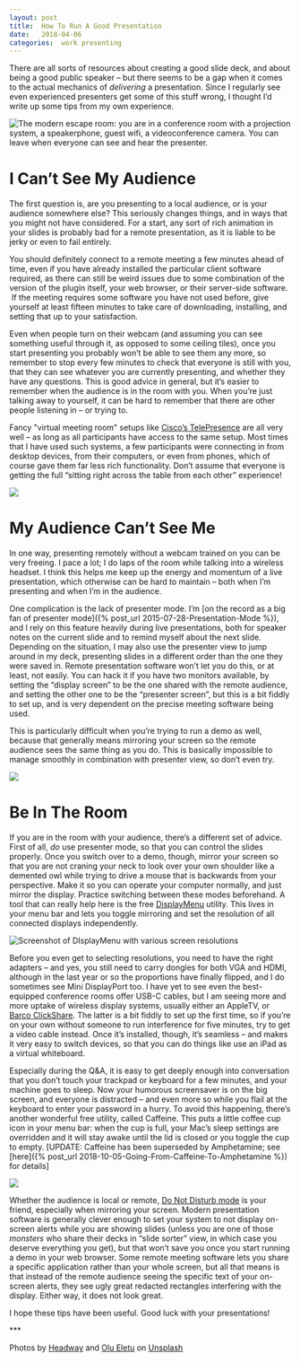 ```yaml
---
layout: post
title:  How To Run A Good Presentation 
date:   2018-04-06 
categories:  work presenting 
---
```


There are all sorts of resources about creating a good slide deck, and about being a good public speaker – but there seems to be a gap when it comes to the actual mechanics of *delivering* a presentation. Since I regularly see even experienced presenters get some of this stuff wrong, I thought I’d write up some tips from my own experience.

![The modern escape room: you are in a conference room with a projection system, a speakerphone, guest wifi, a videoconference camera. You can leave when everyone can see and hear the presenter.](/images/tweet-973535948117069824.png)

# I Can’t See My Audience

The first question is, are you presenting to a local audience, or is your audience somewhere else? This seriously changes things, and in ways that you might not have considered. For a start, any sort of rich animation in your slides is probably bad for a remote presentation, as it is liable to be jerky or even to fail entirely. 

You should definitely connect to a remote meeting a few minutes ahead of time, even if you have already installed the particular client software required, as there can still be weird issues due to some combination of the version of the plugin itself, your web browser, or their server-side software.  If the meeting requires some software you have not used before, give yourself at least fifteen minutes to take care of downloading, installing, and setting that up to your satisfaction.

Even when people turn on their webcam (and assuming you can see something useful through it, as opposed to some ceiling tiles), once you start presenting you probably won’t be able to see them any more, so remember to stop every few minutes to check that everyone is still with you, that they can see whatever you are currently presenting, and whether they have any questions. This is good advice in general, but it’s easier to remember when the audience is in the room with you. When you’re just talking away to yourself, it can be hard to remember that there are other people listening in – or trying to.

Fancy "virtual meeting room" setups like [Cisco’s TelePresence](https://www.cisco.com/c/en/us/products/collaboration-endpoints/immersive-telePresence/index.html) are all very well – as long as all participants have access to the same setup. Most times that I have used such systems, a few participants were connecting in from desktop devices, from their computers, or even from phones, which of course gave them far less rich functionality. Don’t assume that everyone is getting the full “sitting right across the table from each other” experience!

![](/images/unknown_filename.163.jpeg)

# My Audience Can’t See Me

In one way, presenting remotely without a webcam trained on you can be very freeing. I pace a lot; I do laps of the room while talking into a wireless headset. I think this helps me keep up the energy and momentum of a live presentation, which otherwise can be hard to maintain – both when I’m presenting and when I’m in the audience.

One complication is the lack of presenter mode. I’m [on the record as a big fan of presenter mode]({% post_url 2015-07-28-Presentation-Mode %}), and I rely on this feature heavily during live presentations, both for speaker notes on the current slide and to remind myself about the next slide. Depending on the situation, I may also use the presenter view to jump around in my deck, presenting slides in a different order than the one they were saved in. Remote presentation software won’t let you do this, or at least, not easily. You can hack it if you have two monitors available, by setting the “display screen” to be the one shared with the remote audience, and setting the other one to be the “presenter screen”, but this is a bit fiddly to set up, and is very dependent on the precise meeting software being used.

This is particularly difficult when you’re trying to run a demo as well, because that generally means mirroring your screen so the remote audience sees the same thing as you do. This is basically impossible to manage smoothly in combination with presenter view, so don’t even try.

![](/images/unknown_filename.164.jpeg)

# Be In The Room

If you are in the room with your audience, there’s a different set of advice. First of all, *do* use presenter mode, so that you can control the slides properly. Once you switch over to a demo, though, mirror your screen so that you are not craning your neck to look over your own shoulder like a demented owl while trying to drive a mouse that is backwards from your perspective. Make it so you can operate your computer normally, and just mirror the display. Practice switching between these modes beforehand. A tool that can really help here is the free [DisplayMenu](http://displaymenu.milchimgemuesefach.de/index.html) utility. This lives in your menu bar and lets you toggle mirroring and set the resolution of all connected displays independently.

![Screenshot of DIsplayMenu with various screen resolutions](/images/unknown_filename.165.jpeg)

Before you even get to selecting resolutions, you need to have the right adapters – and yes, you still need to carry dongles for both VGA and HDMI, although in the last year or so the proportions have finally flipped, and I do sometimes see Mini DisplayPort too. I have yet to see even the best-equipped conference rooms offer USB-C cables, but I am seeing more and more uptake of wireless display systems, usually either an AppleTV, or [Barco ClickShare](http://www.barco.com/en/clickshare). The latter is a bit fiddly to set up the first time, so if you’re on your own without someone to run interference for five minutes, try to get a video cable instead. Once it’s installed, though, it’s seamless – and makes it very easy to switch devices, so that you can do things like use an iPad as a virtual whiteboard.

Especially during the Q&A, it is easy to get deeply enough into conversation that you don’t touch your trackpad or keyboard for a few minutes, and your machine goes to sleep. Now your humorous screensaver is on the big screen, and everyone is distracted – and even more so while you flail at the keyboard to enter your password in a hurry. To avoid this happening, there’s another wonderful free utility, called Caffeine. This puts a little coffee cup icon in your menu bar: when the cup is full, your Mac’s sleep settings are overridden and it will stay awake until the lid is closed or you toggle the cup to empty. \[UPDATE: Caffeine has been superseded by Amphetamine; see [here]({% post_url 2018-10-05-Going-From-Caffeine-To-Amphetamine %}) for details\]

![](/images/unknown_filename.166.jpeg)

Whether the audience is local or remote, [Do Not Disturb mode](https://support.apple.com/en-us/HT204079) is your friend, especially when mirroring your screen. Modern presentation software is generally clever enough to set your system to not display on-screen alerts while you are showing slides (unless you are one of those *monsters* who share their decks in “slide sorter” view, in which case you deserve everything you get), but that won’t save you once you start running a demo in your web browser. Some remote meeting software lets you share a specific application rather than your whole screen, but all that means is that instead of the remote audience seeing the specific text of your on-screen alerts, they see ugly great redacted rectangles interfering with the display. Either way, it does not look great.

I hope these tips have been useful. Good luck with your presentations!

*** 

Photos by [Headway](https://headway.io/) and [Olu Eletu](http://instagram.com/olueletu) on [Unsplash](http://unsplash.com/)
